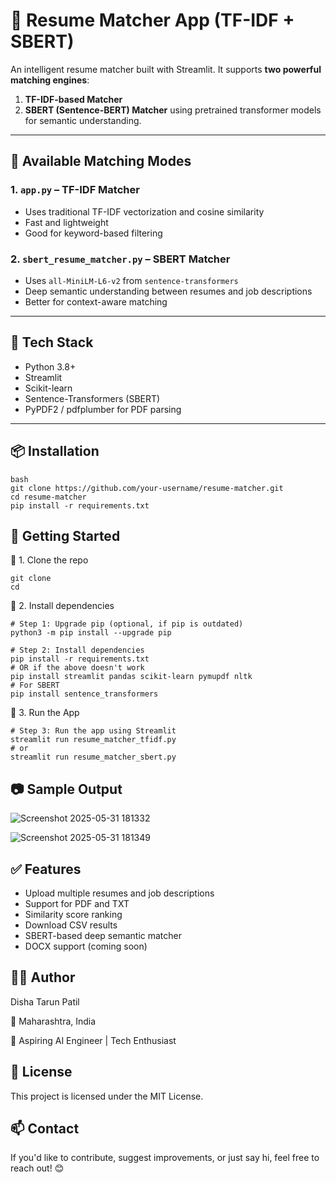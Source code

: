 # 🤖 Resume Matcher App (TF-IDF + SBERT)

An intelligent resume matcher built with Streamlit. It supports **two powerful matching engines**:  
1. **TF-IDF-based Matcher**  
2. **SBERT (Sentence-BERT) Matcher** using pretrained transformer models for semantic understanding.

---

## 📂 Available Matching Modes

### 1. `app.py` – TF-IDF Matcher
- Uses traditional TF-IDF vectorization and cosine similarity
- Fast and lightweight
- Good for keyword-based filtering

### 2. `sbert_resume_matcher.py` – SBERT Matcher
- Uses `all-MiniLM-L6-v2` from `sentence-transformers`
- Deep semantic understanding between resumes and job descriptions
- Better for context-aware matching

---

## 🧠 Tech Stack

- Python 3.8+
- Streamlit
- Scikit-learn
- Sentence-Transformers (SBERT)
- PyPDF2 / pdfplumber for PDF parsing

---

## 📦 Installation

```
bash
git clone https://github.com/your-username/resume-matcher.git
cd resume-matcher
pip install -r requirements.txt
```

## 🚀 Getting Started
🔹 1. Clone the repo
```
git clone 
cd 
```
🔹 2. Install dependencies
```
# Step 1: Upgrade pip (optional, if pip is outdated)
python3 -m pip install --upgrade pip

# Step 2: Install dependencies
pip install -r requirements.txt
# OR if the above doesn't work
pip install streamlit pandas scikit-learn pymupdf nltk
# For SBERT
pip install sentence_transformers
```
🔹 3. Run the App
```
# Step 3: Run the app using Streamlit
streamlit run resume_matcher_tfidf.py
# or
streamlit run resume_matcher_sbert.py
```

## 📷 Sample Output
![Screenshot 2025-05-31 181332](https://github.com/user-attachments/assets/081eadd4-4b66-489b-8ad1-21ae8aba882f)

![Screenshot 2025-05-31 181349](https://github.com/user-attachments/assets/3edeacf7-1bb8-438f-a277-400ff5bf2376)


## ✅ Features
- Upload multiple resumes and job descriptions
- Support for PDF and TXT
- Similarity score ranking
- Download CSV results
- SBERT-based deep semantic matcher
- DOCX support (coming soon)

## 🙋‍♂️ Author
Disha Tarun Patil

📍 Maharashtra, India

🎯 Aspiring AI Engineer | Tech Enthusiast

## 📄 License
This project is licensed under the MIT License.

## 📫 Contact
If you'd like to contribute, suggest improvements, or just say hi, feel free to reach out! 😊
